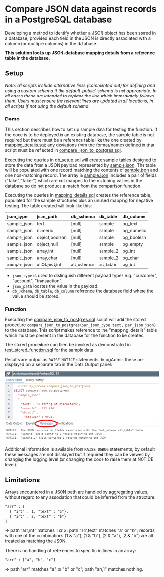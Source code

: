 # Compare JSON data against records in a PostgreSQL database

Developing a method to identify whether a JSON object has been stored in a database, provided each field in the JSON is directly associated with a column (or multiple columns) in the database.

**This solution looks up JSON-database mapping details from a reference table in the database.**

## Setup

*Note: all scripts include alternative lines (commented out) for defining and using a custom schema if the default 'public' schema is not appropriate. In all cases these are intended to replace the line which immediately follows them. Users must ensure the relevant lines are updated in all locations, in all scripts if not using the default schema.*

### Demo

This section describes how to set up sample data for testing the function. If the code is to be deployed in an existing database, the sample table is not required but there must be a reference table like the one created by [mapping_details.sql](./sql/mapping_details.sql); any deviations from the format/names defined in that script must be reflected in [compare_json_to_postgres.sql](./sql/compare_json_to_postgres.sql).

Executing the queries in [db_setup.sql](./sql/db_setup.sql) will create sample tables designed to store the data from a JSON payload represented by [sample.json](./resources/sample.json). The table will be populated with one record matching the contents of [sample.json](./resources/sample.json) and one non-matching record. The array in [sample.json](./resources/sample.json) includes a pair of fields ("fake"/"faker") which are not mapped to the matching values in the database so do not produce a match from the comparison function.

Executing the queries in [mapping_details.sql](./sql/mapping_details.sql) creates the reference table, populated for the sample structures plus an unused mapping for negative testing. The table created will look like this:

json_type   | json_path      | db_schema     | db_table    | db_column  
:-----------|:---------------|:--------------|:------------|:-----------
sample_json | text           | [null]        | sample      | pg_text    
sample_json | numeric        | [null]        | sample      | pg_numeric
sample_json | object,boolean | [null]        | sample      | pg_boolean
sample_json | object,null    | [null]        | sample      | pg_empty
sample_json | array,int      | [null]        | sample_2    | pg_int
sample_json | array,char     | [null]        | sample_2    | pg_char
sample_json | altObject,int  | alt_schema    | alt_table   | pg_int

- `json_type` is used to distinguish different payload types e.g. "customer", "account", "transaction".
- `json_path` locates the value in the payload.
- `db_schema`, `db_table`, `db_column` reference the database field where the value should be stored.

### Function

Executing the [compare_json_to_postgres.sql](./sql/compare_json_to_postgres.sql) script will add the stored procedure `compare_json_to_postgres(par_json_type text, par_json json)` to the database. This script makes reference to the "mapping_details" table which must be present in the database for the function to be created.

The stored procedure can then be invoked as demonstrated in [test_stored_function.sql](./sql/test_stored_function.sql) for the sample data.

Results are output as `RAISE NOTICE` statements. In pgAdmin these are displayed on a separate tab in the Data Output panel:

![Where to find notices in pgAdmin interface](./resources/messages_in_pgadmin.png)

Additional information is available from `RAISE DEBUG` statements; by default these messages are not displayed but if required they can be viewed by changing the logging level (or changing the code to raise them at NOTICE level).

## Limitations

Arrays encountered in a JSON path are handled by aggregating values, without regard to any association that could be inferred from the structure:
```
"arr" : [
  { "int" : 1, "text" : "a"},
  { "int" : 2, "text" : "b"}
]
```
-> path "arr,int" matches 1 or 2; path "arr,text" matches "a" or "b"; records with one of the combinations (1 & "a"), (1 & "b"), (2 & "a"), (2 & "b") are all treated as matching the JSON.

There is no handling of references to specific indices in an array:
```
"arr" : ["a", "b", "c"]
```
-> path "arr" matches "a" or "b" or "c"; path "arr,1" matches nothing.
